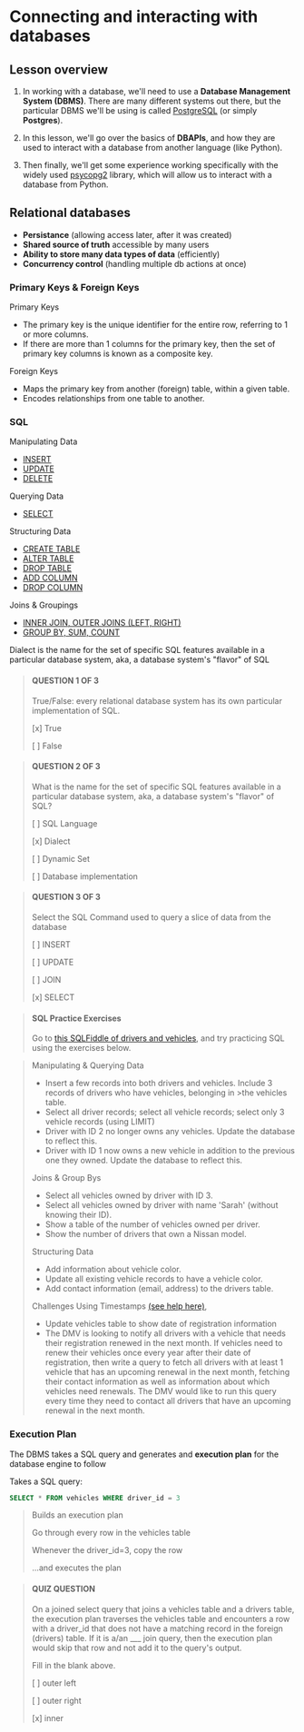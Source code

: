 # Connecting and interacting with databases

## Lesson overview

1. In working with a database, we'll need to use a **Database Management System (DBMS)**. There are many different systems out there, but the particular DBMS we'll be using is called [PostgreSQL](https://www.postgresql.org/) (or simply **Postgres**).

2. In this lesson, we'll go over the basics of **DBAPIs**, and how they are used to interact with a database from another language (like Python).

3. Then finally, we'll get some experience working specifically with the widely used [psycopg2](http://initd.org/psycopg/) library, which will allow us to interact with a database from Python.

## Relational databases

* **Persistance** (allowing access later, after it was created)
* **Shared source of truth** accessible by many users
* **Ability to store many data types of data** (efficiently)
* **Concurrency control** (handling multiple db actions at once)

### Primary Keys & Foreign Keys

Primary Keys
* The primary key is the unique identifier for the entire row, referring to 1 or more columns.
* If there are more than 1 columns for the primary key, then the set of primary key columns is known as a composite key.

Foreign Keys
* Maps the primary key from another (foreign) table, within a given table.
* Encodes relationships from one table to another.

### SQL

Manipulating Data
* [INSERT](http://www.postgresqltutorial.com/postgresql-insert/)
* [UPDATE](http://www.postgresqltutorial.com/postgresql-update/)
* [DELETE](http://www.postgresqltutorial.com/postgresql-delete/)

Querying Data
* [SELECT](http://www.postgresqltutorial.com/postgresql-delete/)

Structuring Data
* [CREATE TABLE](http://www.postgresqltutorial.com/postgresql-create-table/)
* [ALTER TABLE](http://www.postgresqltutorial.com/postgresql-alter-table/)
* [DROP TABLE](http://www.postgresqltutorial.com/postgresql-drop-table/)
* [ADD COLUMN](http://www.postgresqltutorial.com/postgresql-add-column/)
* [DROP COLUMN](http://www.postgresqltutorial.com/postgresql-drop-column/)

Joins & Groupings
* [INNER JOIN, OUTER JOINS (LEFT, RIGHT)](http://www.postgresqltutorial.com/postgresql-joins/)
* [GROUP BY, SUM, COUNT](http://www.postgresqltutorial.com/postgresql-group-by/)

Dialect is the name for the set of specific SQL features available in a particular database system, aka, a database system's "flavor" of SQL

>#### QUESTION 1 OF 3
>True/False: every relational database system has its own particular implementation of SQL.
>
>[x] True
>
>[ ] False

>#### QUESTION 2 OF 3
>What is the name for the set of specific SQL features available in a particular database system, aka, a database system's "flavor" of SQL?
>
>[ ] SQL Language
>
>[x] Dialect
>
>[ ] Dynamic Set
>
>[ ] Database implementation

>#### QUESTION 3 OF 3
>Select the SQL Command used to query a slice of data from the database
>
>[ ] INSERT
>
>[ ] UPDATE
>
>[ ] JOIN
>
>[x] SELECT

>#### SQL Practice Exercises
>Go to [this SQLFiddle of drivers and vehicles](http://sqlfiddle.com/#!17/a114f/2), and try practicing SQL using the exercises below.

>Manipulating & Querying Data
>* Insert a few records into both drivers and vehicles. Include 3 records of drivers who have vehicles, belonging in >the vehicles table.
>* Select all driver records; select all vehicle records; select only 3 vehicle records (using LIMIT)
>* Driver with ID 2 no longer owns any vehicles. Update the database to reflect this.
>* Driver with ID 1 now owns a new vehicle in addition to the previous one they owned. Update the database to reflect this.
>
>Joins & Group Bys
>* Select all vehicles owned by driver with ID 3.
>* Select all vehicles owned by driver with name 'Sarah' (without knowing their ID).
>* Show a table of the number of vehicles owned per driver.
>* Show the number of drivers that own a Nissan model.
>
>Structuring Data
>* Add information about vehicle color.
>* Update all existing vehicle records to have a vehicle color.
>* Add contact information (email, address) to the drivers table.
>
>Challenges
>Using Timestamps [(see help here)](http://www.postgresqltutorial.com/postgresql-timestamp/),
>
>* Update vehicles table to show date of registration information
>* The DMV is looking to notify all drivers with a vehicle that needs their registration renewed in the next month. If vehicles need to renew their vehicles once every year after their date of registration, then write a query to fetch all drivers with at least 1 vehicle that has an upcoming renewal in the next month, fetching their contact information as well as information about which vehicles need renewals. The DMV would like to run this query every time they need to contact all drivers that have an upcoming renewal in the next month.


### Execution Plan

The DBMS takes a SQL query and generates and **execution plan** for the database engine to follow

Takes a SQL query:

```sql
SELECT * FROM vehicles WHERE driver_id = 3
```

> Builds an execution plan
>
> Go through every row in the vehicles table
>
> Whenever the driver_id=3, copy the row
>
> ...and executes the plan

>#### QUIZ QUESTION
>On a joined select query that joins a vehicles table and a drivers table, the execution plan traverses the vehicles table and encounters a row with a driver_id that does not have a matching record in the foreign (drivers) table. If it is a/an ___ join query, then the execution plan would skip that row and not add it to the query's output.
>
>Fill in the blank above.
>
>[ ] outer left
>
>[ ] outer right
>
>[x] inner
